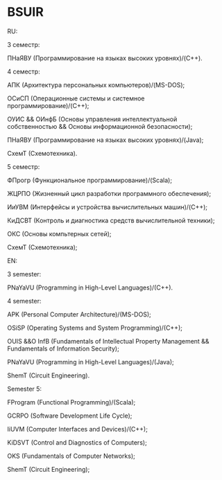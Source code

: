 # BSUIR

RU:

3 семестр:

  ПНаЯВУ (Программирование на языках высоких уровнях)/(C++).
  
4 семестр:

  АПК (Архитектура персональных компьютеров)/(MS-DOS);
  
  ОСиСП (Операционные системы и системное программирование)/(C++);
  
  ОУИС && ОИнфБ (Основы управления интеллектуальной собственностью && Основы информационной безопасности);
  
  ПНаЯВУ (Программирование на языках высоких уровнях)/(Java);
  
  СхемТ (Схемотехника).
  
5 семестр:

  ФПрогр (Функциональное программирование)/(Scala);

  ЖЦРПО (Жизненный цикл разработки программного обеспечения);

  ИиУВМ (Интерфейсы и устройства вычислительных машин)/(C++);

  КиДСВТ (Контроль и диагностика средств вычислительной техники);

  ОКС (Основы компьтерных сетей);

  СхемТ (Схемотехника);

EN:

3 semester:

  PNaYaVU (Programming in High-Level Languages)/(C++).
  
4 semester:

  APK (Personal Computer Architecture)/(MS-DOS);
  
  OSiSP (Operating Systems and System Programming)/(C++);
  
  OUIS &&O InfB (Fundamentals of Intellectual Property Management && Fundamentals of Information Security);
  
  PNaYaVU (Programming in High-Level Languages)/(Java);
  
  ShemT (Circuit Engineering).
  
Semester 5:

  FProgram (Functional Programming)/(Scala);

  GCRPO (Software Development Life Cycle);

  IiUVM (Computer Interfaces and Devices)/(C++);

  KiDSVT (Control and Diagnostics of Computers);

  OKS (Fundamentals of Computer Networks);

  ShemT (Circuit Engineering);
